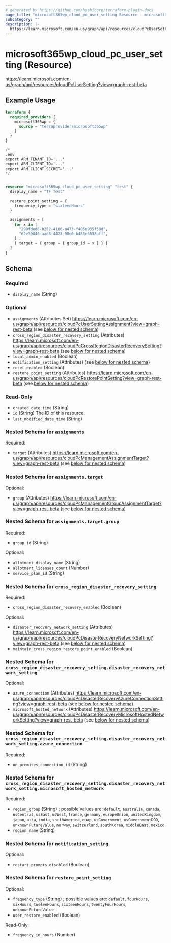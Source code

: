 ```yaml
---
# generated by https://github.com/hashicorp/terraform-plugin-docs
page_title: "microsoft365wp_cloud_pc_user_setting Resource - microsoft365wp"
subcategory: ""
description: |-
  https://learn.microsoft.com/en-us/graph/api/resources/cloudPcUserSetting?view=graph-rest-beta
---
```


# microsoft365wp_cloud_pc_user_setting (Resource)

https://learn.microsoft.com/en-us/graph/api/resources/cloudPcUserSetting?view=graph-rest-beta

## Example Usage

```terraform
terraform {
  required_providers {
    microsoft365wp = {
      source = "terraprovider/microsoft365wp"
    }
  }
}

/*
.env
export ARM_TENANT_ID='...'
export ARM_CLIENT_ID='...'
export ARM_CLIENT_SECRET='...'
*/


resource "microsoft365wp_cloud_pc_user_setting" "test" {
  display_name = "TF Test"

  restore_point_setting = {
    frequency_type = "sixteenHours"
  }

  assignments = [
    for x in [
      "298fded6-b252-4166-a473-f405e935f58d",
      "62e39046-aad3-4423-98e0-b486e3538aff",
    ] :
    { target = { group = { group_id = x } } }
  ]
}
```

<!-- schema generated by tfplugindocs -->
## Schema

### Required

- `display_name` (String)

### Optional

- `assignments` (Attributes Set) https://learn.microsoft.com/en-us/graph/api/resources/cloudPcUserSettingAssignment?view=graph-rest-beta (see [below for nested schema](#nestedatt--assignments))
- `cross_region_disaster_recovery_setting` (Attributes) https://learn.microsoft.com/en-us/graph/api/resources/cloudPcCrossRegionDisasterRecoverySetting?view=graph-rest-beta (see [below for nested schema](#nestedatt--cross_region_disaster_recovery_setting))
- `local_admin_enabled` (Boolean)
- `notification_setting` (Attributes) (see [below for nested schema](#nestedatt--notification_setting))
- `reset_enabled` (Boolean)
- `restore_point_setting` (Attributes) https://learn.microsoft.com/en-us/graph/api/resources/cloudPcRestorePointSetting?view=graph-rest-beta (see [below for nested schema](#nestedatt--restore_point_setting))

### Read-Only

- `created_date_time` (String)
- `id` (String) The ID of this resource.
- `last_modified_date_time` (String)

<a id="nestedatt--assignments"></a>
### Nested Schema for `assignments`

Required:

- `target` (Attributes) https://learn.microsoft.com/en-us/graph/api/resources/cloudPcManagementAssignmentTarget?view=graph-rest-beta (see [below for nested schema](#nestedatt--assignments--target))

<a id="nestedatt--assignments--target"></a>
### Nested Schema for `assignments.target`

Optional:

- `group` (Attributes) https://learn.microsoft.com/en-us/graph/api/resources/cloudPcManagementGroupAssignmentTarget?view=graph-rest-beta (see [below for nested schema](#nestedatt--assignments--target--group))

<a id="nestedatt--assignments--target--group"></a>
### Nested Schema for `assignments.target.group`

Required:

- `group_id` (String)

Optional:

- `allotment_display_name` (String)
- `allotment_licenses_count` (Number)
- `service_plan_id` (String)




<a id="nestedatt--cross_region_disaster_recovery_setting"></a>
### Nested Schema for `cross_region_disaster_recovery_setting`

Required:

- `cross_region_disaster_recovery_enabled` (Boolean)

Optional:

- `disaster_recovery_network_setting` (Attributes) https://learn.microsoft.com/en-us/graph/api/resources/cloudPcDisasterRecoveryNetworkSetting?view=graph-rest-beta (see [below for nested schema](#nestedatt--cross_region_disaster_recovery_setting--disaster_recovery_network_setting))
- `maintain_cross_region_restore_point_enabled` (Boolean)

<a id="nestedatt--cross_region_disaster_recovery_setting--disaster_recovery_network_setting"></a>
### Nested Schema for `cross_region_disaster_recovery_setting.disaster_recovery_network_setting`

Optional:

- `azure_connection` (Attributes) https://learn.microsoft.com/en-us/graph/api/resources/cloudPcDisasterRecoveryAzureConnectionSetting?view=graph-rest-beta (see [below for nested schema](#nestedatt--cross_region_disaster_recovery_setting--disaster_recovery_network_setting--azure_connection))
- `microsoft_hosted_network` (Attributes) https://learn.microsoft.com/en-us/graph/api/resources/cloudPcDisasterRecoveryMicrosoftHostedNetworkSetting?view=graph-rest-beta (see [below for nested schema](#nestedatt--cross_region_disaster_recovery_setting--disaster_recovery_network_setting--microsoft_hosted_network))

<a id="nestedatt--cross_region_disaster_recovery_setting--disaster_recovery_network_setting--azure_connection"></a>
### Nested Schema for `cross_region_disaster_recovery_setting.disaster_recovery_network_setting.azure_connection`

Required:

- `on_premises_connection_id` (String)


<a id="nestedatt--cross_region_disaster_recovery_setting--disaster_recovery_network_setting--microsoft_hosted_network"></a>
### Nested Schema for `cross_region_disaster_recovery_setting.disaster_recovery_network_setting.microsoft_hosted_network`

Required:

- `region_group` (String) ; possible values are: `default`, `australia`, `canada`, `usCentral`, `usEast`, `usWest`, `france`, `germany`, `europeUnion`, `unitedKingdom`, `japan`, `asia`, `india`, `southAmerica`, `euap`, `usGovernment`, `usGovernmentDOD`, `unknownFutureValue`, `norway`, `switzerland`, `southKorea`, `middleEast`, `mexico`
- `region_name` (String)




<a id="nestedatt--notification_setting"></a>
### Nested Schema for `notification_setting`

Optional:

- `restart_prompts_disabled` (Boolean)


<a id="nestedatt--restore_point_setting"></a>
### Nested Schema for `restore_point_setting`

Optional:

- `frequency_type` (String) ; possible values are: `default`, `fourHours`, `sixHours`, `twelveHours`, `sixteenHours`, `twentyFourHours`, `unknownFutureValue`
- `user_restore_enabled` (Boolean)

Read-Only:

- `frequency_in_hours` (Number)


